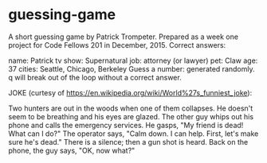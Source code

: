 # guessing-game
A short guessing game by Patrick Trompeter.  Prepared as a week one project for Code Fellows 201 in December, 2015.  Correct answers: 

name: Patrick
tv show: Supernatural
job: attorney (or lawyer)
pet: Claw
age: 37
cities: Seattle, Chicago, Berkeley
Guess a number: generated randomly.  q will break out of the loop without a correct answer.


JOKE (curtesy of https://en.wikipedia.org/wiki/World%27s_funniest_joke):

Two hunters are out in the woods when one of them collapses. He doesn't seem to be breathing and his eyes are glazed. The other guy whips out his phone and calls the emergency services. He gasps, "My friend is dead! What can I do?" The operator says, "Calm down. I can help. First, let's make sure he's dead." There is a silence; then a gun shot is heard. Back on the phone, the guy says, "OK, now what?"